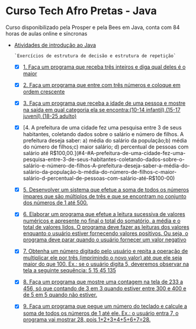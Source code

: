 # Curso Tech Afro Pretas - Java
Curso disponibilizado pela Prosper e pela Bees em Java, conta com 84 horas de aulas online e síncronas

- [Atividades de introdução ao Java](#atividades-de-introdução-ao-Java)

  
      `Exercícios de estrutura de decisão e estrutura de repetição`
    - [x] [1. Faça um programa que receba três inteiros e diga qual deles é o maior](#1-#Faça-um-programa-que-receba-três-inteiros-e-diga-qual-deles-é-o-maior)
    - [x] [2. Faça um programa que entre com três números e coloque em ordem crescente](#2-#Faça-um-programa-que-entre-com-três-números-e-coloque-em-ordem-crescente)
    - [x] [3. Faça um programa que receba a idade de uma pessoa e mostre na saída em qual
categoria ela se encontra:(10-14 infantil),(15-17 juvenil),(18-25 adulto)](#3-#Faça-um-programa-que-receba-a-idade-de-uma-pessoa-e-mostre-na-saída-em-qual-categoria-ela-se-encontra-(10-14-infantil)-(15-17-juvenil)-(18-25-adulto))
    - [x] [4. A prefeitura de uma cidade fez uma pesquisa entre 3 de seus habitantes, coletando dados sobre o salário e número de filhos. A prefeitura deseja saber: a) média do salário da população;b) média do número de filhos;c) maior salário; d) percentual de pessoas com salário até R$100,00.](#4-#A-prefeitura-de-uma-cidade-fez-uma-pesquisa-entre-3-de-seus-habitantes-coletando-dados-sobre-o-salário-e-número-de-filhos-A-prefeitura-deseja-saber-a-média-do-salário-da-população-b-média-do-número-de-filhos-c-maior-salário-d-percentual-de-pessoas-com-salário-até-R$100-00)
    - [x] [5. Desenvolver um sistema que efetue a soma de todos os números ímpares que são  múltiplos de três e que se encontram no conjunto dos números de 1 até 500.](#5-#Desenvolver-um-sistema-que-efetue-a-soma-de-todos-os-números-ímpares-que-são-múltiplos-de-três-e-que-se-encontram-no-conjunto-dos-números-de-1-até-500)
    - [x] [6. Elaborar um programa que efetue a leitura sucessiva de valores numéricos e apresente no final o total do somatório, a média e o total de valores lidos. O programa deve fazer as leituras dos valores enquanto o usuário estiver fornecendo valores positivos. Ou seja, o programa deve parar quando o usuário fornecer um valor negativo](#6-#Elaborar-um-programa-que-efetue-a-leitura-sucessiva-de-valores-numéricos-e-apresente-no-final-o-total-do-somatório-a-média-e-o-total-de-valores-lidos-O-programa-deve-fazer-as-leituras-dos-valores-enquanto-o-usuário-estiver-fornecendo-valores-positivos-Ou-seja-o-programa-deve-parar-quando-o-usuário-fornecer-um-valor-negativo)
    - [x] [7.  Obtenha um número digitado pelo usuário e repita a operação de multiplicar ele por três  (imprimindo o novo valor) até que ele seja maior do que 100. Ex.: se o usuário digita 5,  deveremos observar na tela a seguinte sequência: 5 15 45 135](#7-#Obtenha-um-número-digitado-pelo-usuário-e-repita-a-operação-de-multiplicar-ele-por-três-imprimindo-o-novo-valor-até-que-ele-seja-maior-do-que-100-Ex-se-o-usuário-digita-5-deveremos-observar-na-tela-a-seguinte-sequência-5-15-45-135)
    - [x] [8. Faça um programa que mostre uma contagem na tela de 233 a 456, só que contando de 3 em 3 quando estiver entre 300 e 400 e de 5 em 5 quando não estiver.](#8-#Faça-um-programa-que-mostre-uma-contagem-na-tela-de-233-a-456-só-que-contando-de-3-em-3-quando-estiver-entre-300-e-400-e-de-5-em-5-quando-não-estiver)
    - [x] [9. Faça um programa que pegue um número do teclado e calcule a soma de todos os números  de 1 até ele. Ex.: o usuário entra 7, o programa vai mostrar 28, pois  1+2+3+4+5+6+7=28.](#9-#Faça-um-programa-que-pegue-um-número-do-teclado-e-calcule-a-soma-de-todos-os-números-de-1-até-ele-Ex-o-usuário-entra-7-o-programa-vai-mostrar-28-pois-1+2+3+4+5+6+7=28)

 
    
